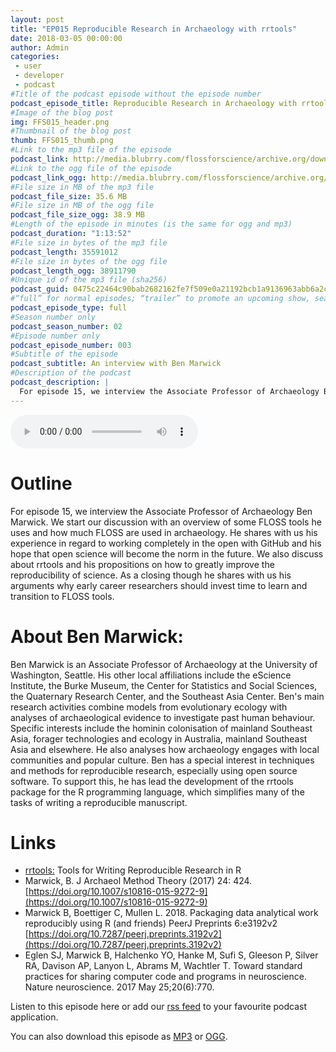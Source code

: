 ```yaml
---
layout: post
title: "EP015 Reproducible Research in Archaeology with rrtools"
date: 2018-03-05 00:00:00
author: Admin
categories: 
 - user
 - developer
 - podcast
#Title of the podcast episode without the episode number
podcast_episode_title: Reproducible Research in Archaeology with rrtools
#Image of the blog post
img: FFS015_header.png
#Thumbnail of the blog post
thumb: FFS015_thumb.png
#Link to the mp3 file of the episode
podcast_link: http://media.blubrry.com/flossforscience/archive.org/download/FLOSSforscienceEP015BenMarwick/FLOSSforscience_EP015_BenMarwick.mp3
#Link to the ogg file of the episode
podcast_link_ogg: http://media.blubrry.com/flossforscience/archive.org/download/FLOSSforscienceEP015BenMarwick/FLOSSforscience_EP015_BenMarwick.ogg
#File size in MB of the mp3 file
podcast_file_size: 35.6 MB
#File size in MB of the ogg file
podcast_file_size_ogg: 38.9 MB
#Length of the episode in minutes (is the same for ogg and mp3)
podcast_duration: "1:13:52"
#File size in bytes of the mp3 file
podcast_length: 35591012
#File size in bytes of the ogg file
podcast_length_ogg: 38911790
#Unique id of the mp3 file (sha256)
podcast_guid: 0475c22464c90bab2682162fe7f509e0a21192bcb1a9136963abb6a2c6e9c504
#“full” for normal episodes; “trailer” to promote an upcoming show, season, or episode; or “bonus” for extra content related to a show, season, or episode.
podcast_episode_type: full
#Season number only
podcast_season_number: 02
#Episode number only
podcast_episode_number: 003
#Subtitle of the episode 
podcast_subtitle: An interview with Ben Marwick
#Description of the podcast
podcast_description: |
  For episode 15, we interview the Associate Professor of Archaeology Ben Marwick. We start our discussion with an overview of some FLOSS tools he uses and how much FLOSS are used in  archaeology. He shares with us his experience in regard to working completely in the open with GitHub and his hope that open science will become the norm in the future. We also discuss about rrtools  and his propositions on how to greatly improve the reproducibility of science. As a closing though he shares with us his arguments why early career researchers should invest time to learn and transition to FLOSS tools.  
---
```


<audio controls>
  <source src="https://media.blubrry.com/flossforscience/archive.org/download/FLOSSforscienceEP015BenMarwick/FLOSSforscience_EP015_BenMarwick.ogg" type="audio/ogg">
  <source src="https://media.blubrry.com/flossforscience/archive.org/download/FLOSSforscienceEP015BenMarwick/FLOSSforscience_EP015_BenMarwick.mp3" type="audio/mpeg">
Your browser does not support the audio element.
</audio>

# Outline

For episode 15, we interview the Associate Professor of Archaeology Ben Marwick. We start our discussion with an overview of some FLOSS tools he uses and how much FLOSS are used in  archaeology. He shares with us his experience in regard to working completely in the open with GitHub and his hope that open science will become the norm in the future. We also discuss about rrtools  and his propositions on how to greatly improve the reproducibility of science. As a closing though he shares with us his arguments why early career researchers should invest time to learn and transition to FLOSS tools. 

# About Ben Marwick: 

Ben Marwick is an Associate Professor of Archaeology at the University of Washington, Seattle. His other local affiliations include the eScience Institute, the Burke Museum, the Center for Statistics and Social Sciences, the Quaternary Research Center, and the Southeast Asia Center. Ben's main research activities combine models from evolutionary ecology with analyses of archaeological evidence to investigate past human behaviour. Specific interests include the hominin colonisation of mainland Southeast Asia, forager technologies and ecology in Australia, mainland Southeast Asia and elsewhere. He also analyses how archaeology engages with local communities and popular culture. Ben has a special interest in techniques and methods for reproducible research, especially using open source software. To support this, he has lead the development of the rrtools package for the R programming language, which simplifies many of the tasks of writing a reproducible manuscript.

# Links
* [rrtools:](https://github.com/benmarwick/rrtools) Tools for Writing Reproducible Research in R
* Marwick, B. J Archaeol Method Theory (2017) 24: 424. [https://doi.org/10.1007/s10816-015-9272-9](https://doi.org/10.1007/s10816-015-9272-9)
* Marwick B, Boettiger C, Mullen L. 2018. Packaging data analytical work reproducibly using R (and friends) PeerJ Preprints 6:e3192v2 [https://doi.org/10.7287/peerj.preprints.3192v2](https://doi.org/10.7287/peerj.preprints.3192v2)
* Eglen SJ, Marwick B, Halchenko YO, Hanke M, Sufi S, Gleeson P, Silver RA, Davison AP, Lanyon L, Abrams M, Wachtler T. Toward standard practices for sharing computer code and programs in neuroscience. Nature neuroscience. 2017 May 25;20(6):770.

Listen to this episode here or add our [rss feed](https://flossforscience.com/feed.xml) to your favourite podcast application. 

You can also download this episode as [MP3](https://media.blubrry.com/flossforscience/archive.org/download/FLOSSforscienceEP015BenMarwick/FLOSSforscience_EP015_BenMarwick.mp3) or [OGG](https://media.blubrry.com/flossforscience/archive.org/download/FLOSSforscienceEP015BenMarwick/FLOSSforscience_EP015_BenMarwick.ogg). 
